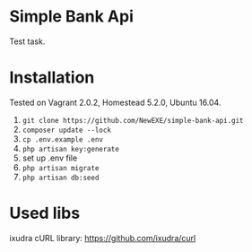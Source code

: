 # Simple Bank Api

Test task.

# Installation

Tested on Vagrant 2.0.2, Homestead 5.2.0, Ubuntu 16.04.

1. `git clone https://github.com/NewEXE/simple-bank-api.git`
2. `composer update --lock`
3. `cp .env.example .env`
4. `php artisan key:generate`
3. set up .env file
4. `php artisan migrate`
5. `php artisan db:seed`

# Used libs
ixudra cURL library: https://github.com/ixudra/curl